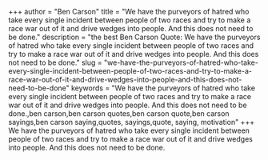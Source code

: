 +++
author = "Ben Carson"
title = "We have the purveyors of hatred who take every single incident between people of two races and try to make a race war out of it and drive wedges into people. And this does not need to be done."
description = "the best Ben Carson Quote: We have the purveyors of hatred who take every single incident between people of two races and try to make a race war out of it and drive wedges into people. And this does not need to be done."
slug = "we-have-the-purveyors-of-hatred-who-take-every-single-incident-between-people-of-two-races-and-try-to-make-a-race-war-out-of-it-and-drive-wedges-into-people-and-this-does-not-need-to-be-done"
keywords = "We have the purveyors of hatred who take every single incident between people of two races and try to make a race war out of it and drive wedges into people. And this does not need to be done.,ben carson,ben carson quotes,ben carson quote,ben carson sayings,ben carson saying,quotes, sayings,quote, saying, motivation"
+++
We have the purveyors of hatred who take every single incident between people of two races and try to make a race war out of it and drive wedges into people. And this does not need to be done.
